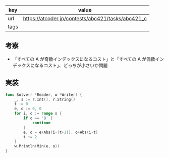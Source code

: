 
| key  | value                                             |
| ---- | ------------------------------------------------- |
| url  | https://atcoder.jp/contests/abc421/tasks/abc421_c |
| tags |                                                   |

## 考察

- 「すべての A が奇数インデックスになるコスト」と「すべての A が偶数インデックスになるコスト」、どっちが小さいか問題

## 実装

```go
func Solve(r *Reader, w *Writer) {
	_, s := r.Int(), r.String()
	t := 0
	e, o := 0, 0
	for i, c := range s {
		if c == 'B' {
			continue
		}
		e, o = e+Abs(i-(t+1)), o+Abs(i-t)
		t += 2
	}
	w.Println(Min(e, o))
}
```